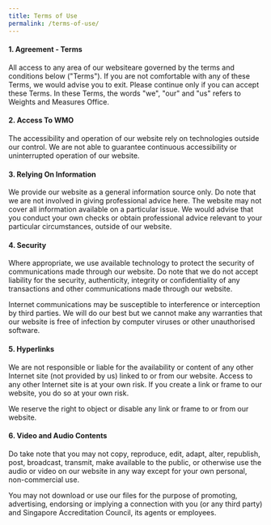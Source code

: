 ```yaml
---
title: Terms of Use
permalink: /terms-of-use/
---
```



#### 1. Agreement - Terms  
All access to any area of our websiteare governed by the terms and conditions below ("Terms"). If you are not comfortable with any of these Terms, we would advise you to exit. Please continue only if you can accept these Terms.  In these Terms, the words "we", "our" and "us" refers to Weights and Measures Office.

#### 2. Access To WMO  
The accessibility and operation of our website rely on technologies outside our control. We are not able to guarantee continuous accessibility or uninterrupted operation of our website.

#### 3. Relying On Information  
We provide our website as a general information source only. Do note that we are not involved in giving professional advice here. The website may not cover all information available on a particular issue. We would advise that you conduct your own checks or obtain professional advice relevant to your particular circumstances, outside of our website.

#### 4. Security  
Where appropriate, we use available technology to protect the security of communications made through our website. Do note that we do not accept liability for the security, authenticity, integrity or confidentiality of any transactions and other communications made through our website. 

Internet communications may be susceptible to interference or interception by third parties. We will do our best but we cannot make any warranties that our website is free of infection by computer viruses or other unauthorised software.

#### 5. Hyperlinks  
We are not responsible or liable for the availability or content of any other Internet site (not provided by us) linked to or from our website. Access to any other Internet site is at your own risk. If you create a link or frame to our website, you do so at your own risk.  

We reserve the right to object or disable any link or frame to or from our website.

#### 6. Video and Audio Contents  
Do take note that you may not copy, reproduce, edit, adapt, alter, republish, post, broadcast, transmit, make available to the public, or otherwise use the audio or video on our website in any way except for your own personal, non-commercial use.  

You may not download or use our files for the purpose of promoting, advertising, endorsing or implying a connection with you (or any third party) and Singapore Accreditation Council, its agents or employees.


